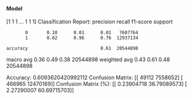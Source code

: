 #### Model
[1 1 1 ... 1 1 1]
Classification Report:
              precision    recall  f1-score   support

           0       0.10      0.01      0.01   7607764
           1       0.62      0.96      0.76  12937134

    accuracy                           0.61  20544898
   macro avg       0.36      0.49      0.38  20544898
weighted avg       0.43      0.61      0.48  20544898

Accuracy: 0.6093620420992112
Confusion Matrix:
[[   49112  7558652]
 [  466965 12470169]]
Confusion Matrix (%):
[[ 0.23904718 36.79089573]
 [ 2.27290007 60.69715703]]
